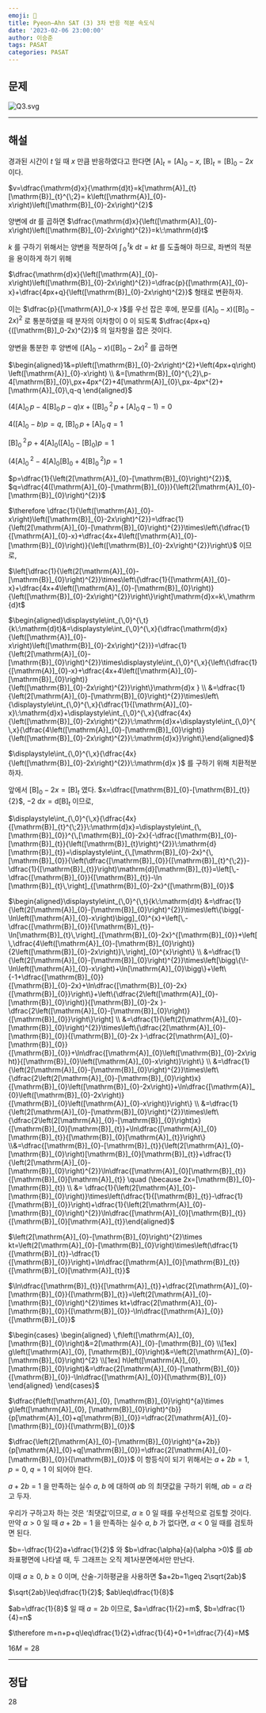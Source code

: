 ```yaml
---
emoji: 📝
title: Pyeon–Ahn SAT (3) 3차 반응 적분 속도식
date: '2023-02-06 23:00:00'
author: 이승준
tags: PASAT
categories: PASAT
---
```


## 문제
![Q3.svg](Q3.svg)

---

## 해설
경과된 시간이 $t$ 일 때 $x$ 만큼 반응하였다고 한다면 $[\mathrm{A}]_{t}=[\mathrm{A}]_{0}-x$, $[\mathrm{B}]_{t}=[\mathrm{B}]_{0}-2x$ 이다.

$v=\dfrac{\mathrm{d}x}{\mathrm{d}t}=k[\mathrm{A}]_{t}[\mathrm{B}]_{t}^{\;2}= k\left([\mathrm{A}]_{0}-x\right)\left([\mathrm{B}]_{0}-2x\right)^{2}$

양변에 $\mathrm{d}t$ 를 곱하면 $\dfrac{\mathrm{d}x}{\left([\mathrm{A}]_{0}-x\right)\left([\mathrm{B}]_{0}-2x\right)^{2}}=k\:\mathrm{d}t$

$k$ 를 구하기 위해서는 양변을 적분하여 $\displaystyle\int_{\,0}^{\,t}{k\:\mathrm{d}t}=kt$ 를 도출해야 하므로, 좌변의 적분을 용이하게 하기 위해

$\dfrac{\mathrm{d}x}{\left([\mathrm{A}]_{0}-x\right)\left([\mathrm{B}]_{0}-2x\right)^{2}}=\dfrac{p}{[\mathrm{A}]_{0}-x}+\dfrac{4px+q}{\left([\mathrm{B}]_{0}-2x\right)^{2}}$ 형태로 변환하자.

이는 $\dfrac{p}{[\mathrm{A}]_0-x }$를 우선 잡은 후에, 분모를 $\left([\mathrm{A}]_{0}-x\right)\left([\mathrm{B}]_{0}-2x\right)^{2}$ 로 통분하였을 때 분자의 이차항이 $0$ 이 되도록 $\dfrac{4px+q}{([\mathrm{B}]_0-2x)^{2}}$ 의 일차항을 잡은 것이다.

양변을 통분한 후 양변에 $\left([\mathrm{A}]_{0}-x\right)\left([\mathrm{B}]_{0}-2x\right)^{2}$ 를 곱하면

$\begin{aligned}1&=p\left([\mathrm{B}]_{0}-2x\right)^{2}+\left(4px+q\right)\left([\mathrm{A}]_{0}-x\right) \\ &=[\mathrm{B}]_{0}^{\;2}\,p-4[\mathrm{B}]_{0}\,px+4px^{2}+4[\mathrm{A}]_{0}\,px-4px^{2}+[\mathrm{A}]_{0}\,q-q \end{aligned}$

$\left(4[\mathrm{A}]_{0}\,p-4[\mathrm{B}]_{0}\,p-q\right)x+\left([\mathrm{B}]_{0}^{\;2}\,p+[\mathrm{A}]_{0}\,q-1\right)=0$

$4\left([\mathrm{A}]_{0}-b\right)p=q$, $[\mathrm{B}]_{0}\,p+[\mathrm{A}]_{0}\,q=1$

$[\mathrm{B}]_{0}^{\;2}\,p+4[\mathrm{A}]_{0}\left([\mathrm{A}]_{0}-[\mathrm{B}]_{0}\right)p=1$

$\left(4[\mathrm{A}]_{0}^{\;2}-4[\mathrm{A}]_{0}[\mathrm{B}]_{0}+4[\mathrm{B}]_{0}^{\;2}\right)p=1$

$p=\dfrac{1}{\left(2[\mathrm{A}]_{0}-[\mathrm{B}]_{0}\right)^{2}}$, $q=\dfrac{4([\mathrm{A}]_{0}-[\mathrm{B}]_{0})}{\left(2[\mathrm{A}]_{0}-[\mathrm{B}]_{0}\right)^{2}}$

$\therefore \dfrac{1}{\left([\mathrm{A}]_{0}-x\right)\left([\mathrm{B}]_{0}-2x\right)^{2}}=\dfrac{1}{\left(2[\mathrm{A}]_{0}-[\mathrm{B}]_{0}\right)^{2}}\times\left\{\dfrac{1}{[\mathrm{A}]_{0}-x}+\dfrac{4x+4\left([\mathrm{A}]_{0}-[\mathrm{B}]_{0}\right)}{\left([\mathrm{B}]_{0}-2x\right)^{2}}\right\}$ 이므로,

$\left[\dfrac{1}{\left(2[\mathrm{A}]_{0}-[\mathrm{B}]_{0}\right)^{2}}\times\left\{\dfrac{1}{[\mathrm{A}]_{0}-x}+\dfrac{4x+4\left([\mathrm{A}]_{0}-[\mathrm{B}]_{0}\right)}{\left([\mathrm{B}]_{0}-2x\right)^{2}}\right\}\right]\mathrm{d}x=k\,\mathrm{d}t$

$\begin{aligned}\displaystyle\int_{\,0}^{\,t}{k\:\mathrm{d}t}&=\displaystyle\int_{\,0}^{\,x}{\dfrac{\mathrm{d}x}{\left([\mathrm{A}]_{0}-x\right)\left([\mathrm{B}]_{0}-2x\right)^{2}}}=\dfrac{1}{\left(2[\mathrm{A}]_{0}-[\mathrm{B}]_{0}\right)^{2}}\times\displaystyle\int_{\,0}^{\,x}{\left\{\dfrac{1}{[\mathrm{A}]_{0}-x}+\dfrac{4x+4\left([\mathrm{A}]_{0}-[\mathrm{B}]_{0}\right)}{\left([\mathrm{B}]_{0}-2x\right)^{2}}\right\}\mathrm{d}x } \\ &=\dfrac{1}{\left(2[\mathrm{A}]_{0}-[\mathrm{B}]_{0}\right)^{2}}\times\left\{\displaystyle\int_{\,0}^{\,x}{\dfrac{1}{[\mathrm{A}]_{0}-x}\:\mathrm{d}x}+\displaystyle\int_{\,0}^{\,x}{\dfrac{4x}{\left([\mathrm{B}]_{0}-2x\right)^{2}}\:\mathrm{d}x+\displaystyle\int_{\,0}^{\,x}{\dfrac{4\left([\mathrm{A}]_{0}-[\mathrm{B}]_{0}\right)}{\left([\mathrm{B}]_{0}-2x\right)^{2}}\:\mathrm{d}x}}\right\}\end{aligned}$

$\displaystyle\int_{\,0}^{\,x}{\dfrac{4x}{\left([\mathrm{B}]_{0}-2x\right)^{2}}\:\mathrm{d}x }$ 를 구하기 위해 치환적분하자.

앞에서 $[\mathrm{B}]_{0}-2x=[\mathrm{B}]_{t}$ 였다. $x=\dfrac{[\mathrm{B}]_{0}-[\mathrm{B}]_{t}}{2}$, $-2\:\mathrm{d}x=\mathrm{d}[\mathrm{B}]_{t}$ 이므로,

$\displaystyle\int_{\,0}^{\,x}{\dfrac{4x}{[\mathrm{B}]_{t}^{\;2}}\:\mathrm{d}x}=\displaystyle\int_{\,[\mathrm{B}]_{0}}^{\,[\mathrm{B}]_{0}-2x}{-\dfrac{[\mathrm{B}]_{0}-[\mathrm{B}]_{t}}{\left([\mathrm{B}]_{t}\right)^{2}}\:\mathrm{d}[\mathrm{B}]_{t}}=\displaystyle\int_{\,[\mathrm{B}]_{0}-2x}^{\,[\mathrm{B}]_{0}}{\left(\dfrac{[\mathrm{B}]_{0}}{[\mathrm{B}]_{t}^{\;2}}-\dfrac{1}{[\mathrm{B}]_{t}}\right)\mathrm{d}[\mathrm{B}]_{t}}=\left[\,-\dfrac{[\mathrm{B}]_{0}}{[\mathrm{B}]_{t}}-\ln [\mathrm{B}]_{t}\,\right]_{[\mathrm{B}]_{0}-2x}^{[\mathrm{B}]_{0}}$

$\begin{aligned}\displaystyle\int_{\,0}^{\,t}{k\:\mathrm{d}t} &=\dfrac{1}{\left(2[\mathrm{A}]_{0}-[\mathrm{B}]_{0}\right)^{2}}\times\left\{\bigg[-\ln\left([\mathrm{A}]_{0}-x\right)\bigg]_{0}^{x}+\left[\,-\dfrac{[\mathrm{B}]_{0}}{[\mathrm{B}]_{t}}-\ln[\mathrm{B}]_{t}\,\right]_{[\mathrm{B}]_{0}-2x}^{[\mathrm{B}]_{0}}+\left[\,\dfrac{4\left([\mathrm{A}]_{0}-[\mathrm{B}]_{0}\right)}{2\left([\mathrm{B}]_{0}-2x\right)}\,\right]_{0}^{x}\right\} \\ &=\dfrac{1}{\left(2[\mathrm{A}]_{0}-[\mathrm{B}]_{0}\right)^{2}}\times\left[\bigg\{\!-\ln\left([\mathrm{A}]_{0}-x\right)+\ln[\mathrm{A}]_{0}\bigg\}+\left\{-1+\dfrac{[\mathrm{B}]_{0}}{[\mathrm{B}]_{0}-2x}+\ln\dfrac{[\mathrm{B}]_{0}-2x}{[\mathrm{B}]_{0}}\right\}+\left\{\dfrac{2\left([\mathrm{A}]_{0}-[\mathrm{B}]_{0}\right)}{[\mathrm{B}]_{0}-2x }-\dfrac{2\left([\mathrm{A}]_{0}-[\mathrm{B}]_{0}\right)}{[\mathrm{B}]_{0}}\right\}\right] \\ &=\dfrac{1}{\left(2[\mathrm{A}]_{0}-[\mathrm{B}]_{0}\right)^{2}}\times\left\{\dfrac{2[\mathrm{A}]_{0}-[\mathrm{B}]_{0}}{[\mathrm{B}]_{0}-2x }-\dfrac{2[\mathrm{A}]_{0}-[\mathrm{B}]_{0}}{[\mathrm{B}]_{0}}+\ln\dfrac{[\mathrm{A}]_{0}\left([\mathrm{B}]_{0}-2x\right)}{[\mathrm{B}]_{0}\left([\mathrm{A}]_{0}-x\right)}\right\} \\ &=\dfrac{1}{\left(2[\mathrm{A}]_{0}-[\mathrm{B}]_{0}\right)^{2}}\times\left\{\dfrac{2\left(2[\mathrm{A}]_{0}-[\mathrm{B}]_{0}\right)x}{[\mathrm{B}]_{0}\left([\mathrm{B}]_{0}-2x\right)}+\ln\dfrac{[\mathrm{A}]_{0}\left([\mathrm{B}]_{0}-2x\right)}{[\mathrm{B}]_{0}\left([\mathrm{A}]_{0}-x\right)}\right\} \\ &=\dfrac{1}{\left(2[\mathrm{A}]_{0}-[\mathrm{B}]_{0}\right)^{2}}\times\left\{\dfrac{2\left(2[\mathrm{A}]_{0}-[\mathrm{B}]_{0}\right)x}{[\mathrm{B}]_{0}[\mathrm{B}]_{t}}+\ln\dfrac{[\mathrm{A}]_{0}[\mathrm{B}]_{t}}{[\mathrm{B}]_{0}[\mathrm{A}]_{t}}\right\} \\&=\dfrac{[\mathrm{B}]_{0}-[\mathrm{B}]_{t}}{\left(2[\mathrm{A}]_{0}-[\mathrm{B}]_{0}\right)[\mathrm{B}]_{0}[\mathrm{B}]_{t}}+\dfrac{1}{\left(2[\mathrm{A}]_{0}-[\mathrm{B}]_{0}\right)^{2}}\ln\dfrac{[\mathrm{A}]_{0}[\mathrm{B}]_{t}}{[\mathrm{B}]_{0}[\mathrm{A}]_{t}} \quad (\because 2x=[\mathrm{B}]_{0}-[\mathrm{B}]_{t}) \\ &= \dfrac{1}{\left(2[\mathrm{A}]_{0}-[\mathrm{B}]_{0}\right)}\times\left(\dfrac{1}{[\mathrm{B}]_{t}}-\dfrac{1}{[\mathrm{B}]_{0}}\right)+\dfrac{1}{\left(2[\mathrm{A}]_{0}-[\mathrm{B}]_{0}\right)^{2}}\ln\dfrac{[\mathrm{A}]_{0}[\mathrm{B}]_{t}}{[\mathrm{B}]_{0}[\mathrm{A}]_{t}}\end{aligned}$

$\left(2[\mathrm{A}]_{0}-[\mathrm{B}]_{0}\right)^{2}\times kt=\left(2[\mathrm{A}]_{0}-[\mathrm{B}]_{0}\right)\times\left(\dfrac{1}{[\mathrm{B}]_{t}}-\dfrac{1}{[\mathrm{B}]_{0}}\right)+\ln\dfrac{[\mathrm{A}]_{0}[\mathrm{B}]_{t}}{[\mathrm{B}]_{0}[\mathrm{A}]_{t}}$

$\ln\dfrac{[\mathrm{B}]_{t}}{[\mathrm{A}]_{t}}+\dfrac{2[\mathrm{A}]_{0}-[\mathrm{B}]_{0}}{[\mathrm{B}]_{t}}=\left(2[\mathrm{A}]_{0}-[\mathrm{B}]_{0}\right)^{2}\times kt+\dfrac{2[\mathrm{A}]_{0}-[\mathrm{B}]_{0}}{[\mathrm{B}]_{0}}-\ln\dfrac{[\mathrm{A}]_{0}}{[\mathrm{B}]_{0}}$

$\begin{cases} \begin{aligned} \,f\left([\mathrm{A}]_{0}, [\mathrm{B}]_{0}\right)&=2[\mathrm{A}]_{0}-[\mathrm{B}]_{0} \\[1ex] g\left([\mathrm{A}]_{0}, [\mathrm{B}]_{0}\right)&=\left(2[\mathrm{A}]_{0}-[\mathrm{B}]_{0}\right)^{2} \\[1ex] h\left([\mathrm{A}]_{0}, [\mathrm{B}]_{0}\right)&=\dfrac{2[\mathrm{A}]_{0}-[\mathrm{B}]_{0}}{[\mathrm{B}]_{0}}-\ln\dfrac{[\mathrm{A}]_{0}}{[\mathrm{B}]_{0}} \end{aligned} \end{cases}$

$\dfrac{f\left([\mathrm{A}]_{0}, [\mathrm{B}]_{0}\right)^{a}\times g\left([\mathrm{A}]_{0}, [\mathrm{B}]_{0}\right)^{b}}{p[\mathrm{A}]_{0}+q[\mathrm{B}]_{0}}=\dfrac{2[\mathrm{A}]_{0}-[\mathrm{B}]_{0}}{[\mathrm{B}]_{0}}$

$\dfrac{\left(2[\mathrm{A}]_{0}-[\mathrm{B}]_{0}\right)^{a+2b}}{p[\mathrm{A}]_{0}+q[\mathrm{B}]_{0}}=\dfrac{2[\mathrm{A}]_{0}-[\mathrm{B}]_{0}}{[\mathrm{B}]_{0}}$ 이 항등식이 되기 위해서는 $a+2b=1$, $p=0$, $q=1$ 이 되어야 한다.

$a+2b=1$ 을 만족하는 실수 $a$, $b$ 에 대하여 $ab$ 의 최댓값을 구하기 위해, $ab=\alpha$ 라고 두자.

우리가 구하고자 하는 것은 ‘최댓값’이므로, $\alpha \geq 0$ 일 때를 우선적으로 검토할 것이다.
만약 $\alpha>0$ 일 때 $a+2b=1$ 을 만족하는 실수 $a$, $b$ 가 없다면, $\alpha<0$ 일 때를 검토하면 된다.

$b=-\dfrac{1}{2}a+\dfrac{1}{2}$ 와 $b=\dfrac{\alpha}{a}(\alpha >0)$ 를 $ab$ 좌표평면에 나타낼 때, 두 그래프는 오직 제$1$사분면에서만 만난다.

이때 $a\geq 0$, $b\geq 0$ 이며, 산술-기하평균을 사용하면 $a+2b=1\geq 2\sqrt{2ab}$

$\sqrt{2ab}\leq\dfrac{1}{2}$; $ab\leq\dfrac{1}{8}$

$ab=\dfrac{1}{8}$ 일 때 $a=2b$ 이므로, $a=\dfrac{1}{2}=m$, $b=\dfrac{1}{4}=n$

$\therefore m+n+p+q\leq\dfrac{1}{2}+\dfrac{1}{4}+0+1=\dfrac{7}{4}=M$

$16M=28$

---

## 정답
28

```toc
```
